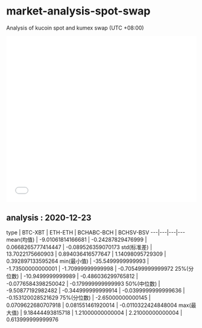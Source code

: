 # market-analysis-spot-swap
Analysis of kucoin spot and kumex swap (UTC +08:00)

<iframe width="100%" height="440" src="./data.html" frameborder="no" border="0" scrolling="no"></iframe>

## analysis : 2020-12-23

type | BTC-XBT | ETH-ETH | BCHABC-BCH | BCHSV-BSV 
---|---|---|---
mean(均值) | -9.01061814166681 | -0.24287829476999 | 0.0668265777414447 | -0.089526359070173
std(标准差) | 13.7022175660903 | 0.894036416577647 | 1.14098095729309 | 0.392897133595264
min(最小值) | -35.5499999999993 | -1.73500000000001 | -1.70999999999998 | -0.705499999999972
25%(分位数) | -10.9499999999989 | -0.486036299765812 | -0.0776584398250042 | -0.179999999999993
50%(中位数) | -9.50877192982482 | -0.344999999999914 | -0.0399999999999636 | -0.153120028521629
75%(分位数) | -2.65000000000145 | 0.0709622680707918 | 0.081551461920014 | -0.0110322424848004
max(最大值) | 9.18444493815718 | 1.21000000000004 | 2.21000000000004 | 0.613999999999976
